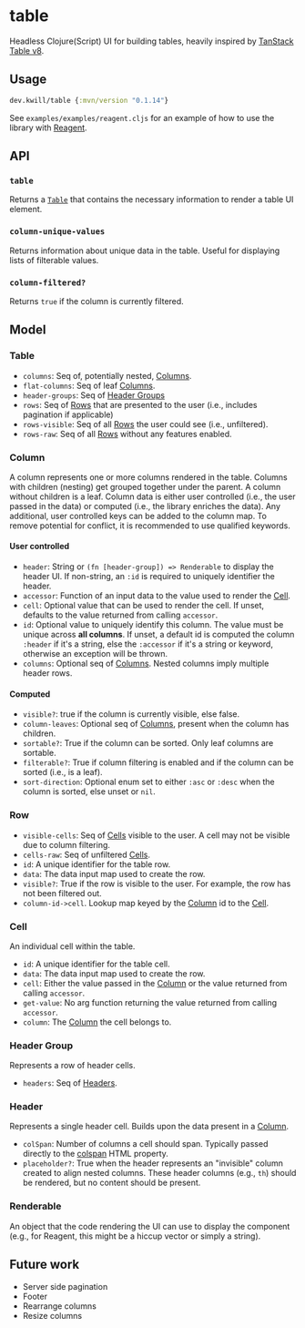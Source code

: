 # table
Headless Clojure(Script) UI for building tables, heavily inspired by [TanStack Table v8](https://github.com/TanStack/table).

## Usage

```clojure
dev.kwill/table {:mvn/version "0.1.14"}
```

See `examples/examples/reagent.cljs` for an example of how to use the library with [Reagent](https://github.com/reagent-project/reagent). 

## API 
### `table`
Returns a [`Table`](#Table) that contains the necessary information to render a table UI element. 

### `column-unique-values`
Returns information about unique data in the table. Useful for displaying lists of filterable values. 

### `column-filtered?` 
Returns `true` if the column is currently filtered.

### 

## Model

### Table 
- `columns`: Seq of, potentially nested, [Columns](#Column). 
- `flat-columns`: Seq of leaf [Columns](#Column).
- `header-groups`: Seq of [Header Groups](#Header-Group)
- `rows`: Seq of [Rows](#Row) that are presented to the user (i.e., includes pagination if applicable)
- `rows-visible`: Seq of all [Rows](#Row) the user could see (i.e., unfiltered).
- `rows-raw`:  Seq of all [Rows](#Row) without any features enabled.
### Column
A column represents one or more columns rendered in the table. Columns with children (nesting) get grouped together under the parent. A column without children is a leaf. Column data is either user controlled (i.e., the user passed in the data) or computed (i.e., the library enriches the data). 
Any additional, user controlled keys can be added to the column map. To remove potential for conflict, it is recommended to use qualified keywords.
#### User controlled
- `header`: String or `(fn [header-group]) => Renderable` to display the header UI. If non-string, an `:id` is required to uniquely identifier the header.
- `accessor`: Function of an input data to the value used to render the [Cell](#Cell).
- `cell`: Optional value that can be used to render the cell. If unset, defaults to the value returned from calling `accessor`. 
- `id`: Optional value to uniquely identify this column. The value must be unique across **all columns**. If unset, a default id is computed the column `:header` if it's a string, else the `:accessor` if it's a string or keyword, otherwise an exception will be thrown. 
- `columns`: Optional seq of [Columns](#Column). Nested columns imply multiple header rows.
#### Computed 
- `visible?`: true if the column is currently visible, else false. 
- `column-leaves`: Optional seq of [Columns](#Column), present when the column has children. 
- `sortable?`: True if the column can be sorted. Only leaf columns are sortable. 
- `filterable?`: True if column filtering is enabled and if the column can be sorted (i.e., is a leaf). 
- `sort-direction`: Optional enum set to either `:asc` or `:desc` when the column is sorted, else unset or `nil`.

### Row
- `visible-cells`: Seq of [Cells](#Cell) visible to the user. A cell may not be visible due to column filtering.
- `cells-raw`: Seq of unfiltered [Cells](#Cell). 
- `id`: A unique identifier for the table row.
- `data`: The data input map used to create the row.
- `visible?`: True if the row is visible to the user. For example, the row has not been filtered out. 
- `column-id->cell`. Lookup map keyed by the [Column](#Column) id to the [Cell](#Cell).

### Cell
An individual cell within the table. 
- `id`: A unique identifier for the table cell. 
- `data`: The data input map used to create the row.
- `cell`: Either the value passed in the [Column](#Column) or the value returned from calling `accessor`.
- `get-value`: No arg function returning the value returned from calling `accessor`. 
- `column`: The [Column](#Column) the cell belongs to.

### Header Group
Represents a row of header cells.
- `headers`: Seq of [Headers](#Header). 

### Header
Represents a single header cell. Builds upon the data present in a [Column](#Column).
- `colSpan`: Number of columns a cell should span. Typically passed directly to the [colspan](https://developer.mozilla.org/en-US/docs/Web/HTML/Element/td#attr-colspan) HTML property.
- `placeholder?`: True when the header represents an "invisible" column created to align nested columns. These header columns (e.g., `th`) should be rendered, but no content should be present.
### Renderable
An object that the code rendering the UI can use to display the component (e.g., for Reagent, this might be a hiccup vector or simply a string).

## Future work
- Server side pagination
- Footer
- Rearrange columns
- Resize columns
